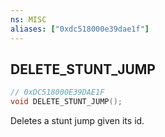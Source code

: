 ```yaml
---
ns: MISC
aliases: ["0xdc518000e39dae1f"]
---
```

## DELETE_STUNT_JUMP

```c
// 0xDC518000E39DAE1F
void DELETE_STUNT_JUMP();
```

Deletes a stunt jump given its id.

